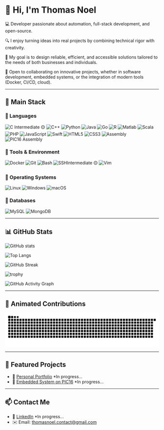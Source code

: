 # 👋 Hi, I'm Thomas Noel

💻 Developer passionate about automation, full-stack development, and open-source.  

🔍 I enjoy turning ideas into real projects by combining technical rigor with creativity.  

🎯 My goal is to design reliable, efficient, and accessible solutions tailored to the needs of both businesses and individuals.  

🤝 Open to collaborating on innovative projects, whether in software development, embedded systems, or the integration of modern tools (Docker, CI/CD, cloud).  

---

## 🚀 Main Stack

### 🔹 Languages
![C](https://img.shields.io/badge/C-00599C?style=for-the-badge&logo=c&logoColor=white) Intermediate 🟡 
![C++](https://img.shields.io/badge/C++-00599C?style=for-the-badge&logo=cplusplus&logoColor=white)
![Python](https://img.shields.io/badge/Python-3776AB?style=for-the-badge&logo=python&logoColor=white)
![Java](https://img.shields.io/badge/Java-007396?style=for-the-badge&logo=java&logoColor=white)
![Go](https://img.shields.io/badge/Go-00ADD8?style=for-the-badge&logo=go&logoColor=white)
![R](https://img.shields.io/badge/R-276DC3?style=for-the-badge&logo=r&logoColor=white)
![Matlab](https://img.shields.io/badge/MATLAB-FF8000?style=for-the-badge&logo=mathworks&logoColor=white)
![Scala](https://img.shields.io/badge/Scala-DC322F?style=for-the-badge&logo=scala&logoColor=white)
![PHP](https://img.shields.io/badge/PHP-777BB4?style=for-the-badge&logo=php&logoColor=white)
![JavaScript](https://img.shields.io/badge/JavaScript-F7DF1E?style=for-the-badge&logo=javascript&logoColor=black)
![Swift](https://img.shields.io/badge/Swift-FA7343?style=for-the-badge&logo=swift&logoColor=white)
![HTML5](https://img.shields.io/badge/HTML5-E34F26?style=for-the-badge&logo=html5&logoColor=white)
![CSS3](https://img.shields.io/badge/CSS3-1572B6?style=for-the-badge&logo=css3&logoColor=white)
![Assembly](https://img.shields.io/badge/Assembly-525252?style=for-the-badge&logo=asm&logoColor=white)
![PIC16 Assembly](https://img.shields.io/badge/PIC16F1789%20ASM-35495E?style=for-the-badge&logo=microchip&logoColor=white)


### 🔹 Tools & Environment
![Docker](https://img.shields.io/badge/Docker-2496ED?style=for-the-badge&logo=docker&logoColor=white)
![Git](https://img.shields.io/badge/Git-F05032?style=for-the-badge&logo=git&logoColor=white)
![Bash](https://img.shields.io/badge/Bash-4EAA25?style=for-the-badge&logo=gnubash&logoColor=white)
![SSH](https://img.shields.io/badge/SSH-000000?style=for-the-badge&logo=ssh&logoColor=white)Intermediate 🟡 
![Vim](https://img.shields.io/badge/Vim-019733?style=for-the-badge&logo=vim&logoColor=white)

### 🔹 Operating Systems
![Linux](https://img.shields.io/badge/Linux%20(Ubuntu/Debian)-FCC624?style=for-the-badge&logo=linux&logoColor=black)
![Windows](https://img.shields.io/badge/Windows-0078D6?style=for-the-badge&logo=windows&logoColor=white)
![macOS](https://img.shields.io/badge/macOS-000000?style=for-the-badge&logo=apple&logoColor=white)

### 🔹 Databases
![MySQL](https://img.shields.io/badge/MySQL-4479A1?style=for-the-badge&logo=mysql&logoColor=white)
![MongoDB](https://img.shields.io/badge/MongoDB-47A248?style=for-the-badge&logo=mongodb&logoColor=white)


---

## 📊 GitHub Stats
![GitHub stats](https://github-readme-stats.vercel.app/api?username=ThomasNoelIT&show_icons=true&theme=radical)

![Top Langs](https://github-readme-stats.vercel.app/api/top-langs/?username=ThomasNoelIT&layout=compact&theme=tokyonight)

![GitHub Streak](https://streak-stats.demolab.com?user=ThomasNoelIT&theme=radical&hide_border=true)

![trophy](https://github-profile-trophy.vercel.app/?username=ThomasNoelIT&theme=dracula&margin-w=10&margin-h=10)

![GitHub Activity Graph](https://github-readme-activity-graph.vercel.app/graph?username=ThomasNoelIT&theme=tokyo-night)

---

## 🐍 Animated Contributions
![Snake animation](https://raw.githubusercontent.com/ThomasNoelIT/ThomasNoelIT/refs/heads/output/snake.svg)

---

## 📂 Featured Projects
- 🔗 [Personal Portfolio]() *In progress...  <!-- TODO: Replace with actual link -->
- 🤖 [Embedded System on PIC16]() *In progress... <!-- TODO: Replace with actual repo -->

---

## 📫 Contact Me
- 💼 [LinkedIn]() *In progress... <!-- TODO: Replace with actual profile -->
- ✉️ Email: thomasnoel.contact@gmail.com
